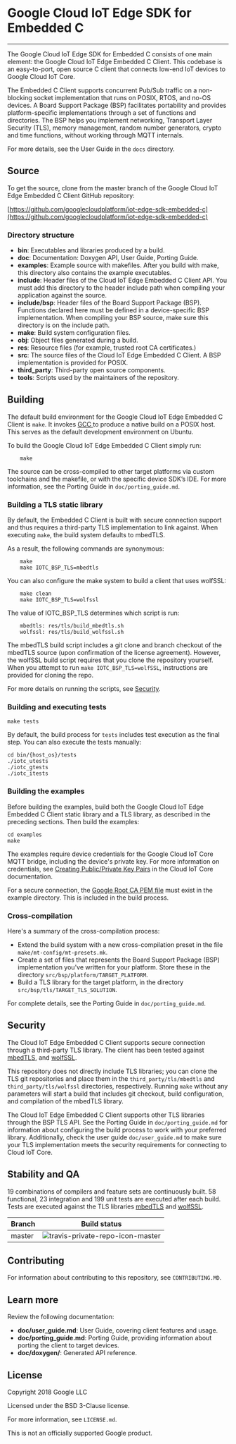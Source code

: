 # Google Cloud IoT Edge SDK for Embedded C
___

The Google Cloud IoT Edge SDK for Embedded C consists of one main element: the Google Cloud IoT Edge Embedded C Client.  This codebase is an easy-to-port, open source C client that connects low-end IoT devices to Google Cloud IoT Core.

The Embedded C Client supports concurrent Pub/Sub traffic on a non-blocking socket implementation that runs on POSIX, RTOS, and no-OS devices. A Board Support Package (BSP) facilitates portability and provides platform-specific implementations through a set of functions and directories. The BSP helps you implement networking, Transport Layer Security (TLS), memory management, random number generators, crypto and time functions, without working through MQTT internals.

For more details, see the User Guide in the `docs` directory.

## Source
To get the source, clone from the master branch of the Google Cloud IoT Edge Embedded C Client GitHub repository:

[https://github.com/googlecloudplatform/iot-edge-sdk-embedded-c](https://github.com/googlecloudplatform/iot-edge-sdk-embedded-c)

### Directory structure

- **bin**: Executables and libraries produced by a build.
- **doc**: Documentation: Doxygen API, User Guide, Porting Guide.
- **examples**: Example source with makefiles. After you build with make, this directory also contains the example executables.
- **include**: Header files of the Cloud IoT Edge Embedded C Client API. You must add this directory to the header include path when compiling your application against the source.
- **include/bsp**: Header files of the Board Support Package (BSP). Functions declared here must be defined in a device-specific BSP implementation. When compiling your BSP source, make sure this directory is on the include path.
- **make**: Build system configuration files.
- **obj**: Object files generated during a build.
- **res**: Resource files (for example, trusted root CA certificates.)
- **src**: The source files of the Cloud IoT Edge Embedded C Client. A BSP implementation is provided for POSIX.
- **third_party**: Third-party open source components.
- **tools**: Scripts used by the maintainers of the repository.

## Building

The default build environment for the Google Cloud IoT Edge Embedded C Client is `make`. It invokes [GCC ](https://www.gnu.org/software/gcc/) to produce a native build on a POSIX host. This serves as the default development environment on Ubuntu.

To build the Google Cloud IoT Edge Embedded C Client simply run:

        make

The source can be cross-compiled to other target platforms via custom toolchains and the makefile, or with the specific device SDK’s IDE. For more information, see the Porting Guide in `doc/porting_guide.md`.


### Building a TLS static library

By default, the Embedded C Client is built with secure connection support and thus requires a third-party TLS implementation to link against. When executing `make`, the build system defaults to mbedTLS.

As a result, the following commands are synonymous:

        make
        make IOTC_BSP_TLS=mbedtls

You can also configure the make system to build a client that uses wolfSSL:

        make clean
        make IOTC_BSP_TLS=wolfssl

The value of IOTC_BSP_TLS determines which script is run:

        mbedtls: res/tls/build_mbedtls.sh
        wolfssl: res/tls/build_wolfssl.sh


The mbedTLS build script includes a git clone and branch checkout of the mbedTLS source (upon confirmation of the license agreement). However, the wolfSSL build script requires that you clone the repository yourself. When you attempt to run `make IOTC_BSP_TLS=wolfSSL`, instructions are provided for cloning the repo.

For more details on running the scripts, see [Security](#security).

### Building and executing tests

    make tests

By default, the build process for `tests` includes test execution as the final step. You can also execute the tests manually:

    cd bin/{host_os}/tests
    ./iotc_utests
    ./iotc_gtests
    ./iotc_itests


### Building the examples

Before building the examples, build both the Google Cloud IoT Edge Embedded C Client static library and a TLS library, as described in the preceding sections. Then build the examples:

    cd examples
    make

The examples require device credentials for the Google Cloud IoT Core MQTT bridge, including the device's private key. For more information on credentials, see [Creating Public/Private Key Pairs](https://cloud.google.com/iot/docs/how-tos/credentials/keys) in the Cloud IoT Core documentation.

For a secure connection, the [Google Root CA PEM file](https://pki.google.com/roots.pem) must exist in the example directory. This is included in the build process.


### Cross-compilation

Here's a summary of the cross-compilation process:

- Extend the build system with a new cross-compilation preset in the file `make/mt-config/mt-presets.mk`.
- Create a set of files that represents the Board Support Package (BSP) implementation you've written for your platform. Store these in the directory `src/bsp/platform/TARGET_PLATFORM`.
- Build a TLS library for the target platform, in the directory `src/bsp/tls/TARGET_TLS_SOLUTION`.

For complete details, see the Porting Guide in `doc/porting_guide.md`.

## Security

The Cloud IoT Edge Embedded C Client supports secure connection through a third-party TLS library. The client has been tested against [mbedTLS](https://tls.mbed.org), and [wolfSSL](https://www.wolfssl.com).

This repository does not directly include TLS libraries; you can clone the TLS git repositories and place them in the `third_party/tls/mbedtls` and `third_party/tls/wolfssl` directories, respectively. Running `make` without any parameters will start a build that includes git checkout, build configuration, and compilation of the mbedTLS library.

The Cloud IoT Edge Embedded C Client supports other TLS libraries through the BSP TLS API. See the Porting Guide in `doc/porting_guide.md` for information about configuring the build process to work with your preferred library.  Additionally, check the user guide `doc/user_guide.md` to make sure your TLS implementation meets the security requirements for connecting to Cloud IoT Core.

## Stability and QA

19 combinations of compilers and feature sets are continuously built. 58 functional, 23 integration and 199 unit tests are executed after each build. Tests are executed against the TLS libraries [mbedTLS](https://tls.mbed.org) and [wolfSSL](https://www.wolfssl.com).

Branch      | Build status
------------|-------------
master      | ![travis-private-repo-icon-master]

[travis-private-repo-icon-master]: https://travis-ci.com/GoogleCloudPlatform/iot-edge-sdk-embedded-c.svg?token=tzWdJymp9duuAGWpamkM&branch=master


## Contributing

For information about contributing to this repository, see `CONTRIBUTING.MD`.

## Learn more

Review the following documentation:

- **doc/user_guide.md**: User Guide, covering client features and usage.
- **doc/porting_guide.md**: Porting Guide, providing information about porting the client to target devices.
- **doc/doxygen/**: Generated API reference.

## License

Copyright 2018 Google LLC

Licensed under the BSD 3-Clause license.

For more information, see `LICENSE.md`.

This is not an officially supported Google product.
